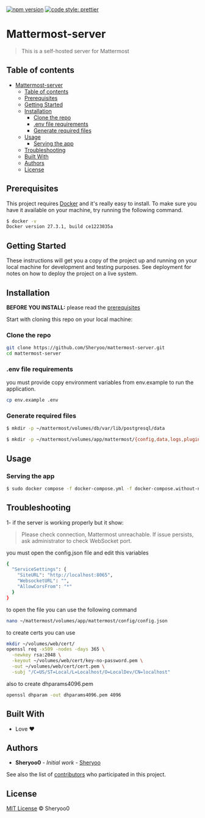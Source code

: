 [![npm version](https://badge.fury.io/js/angular2-expandable-list.svg)](https://badge.fury.io/js/angular2-expandable-list)
[![code style: prettier](https://img.shields.io/badge/code_style-prettier-ff69b4.svg?style=flat-square)](https://github.com/prettier/prettier)

# Mattermost-server

> This is a self-hosted server for Mattermost

## Table of contents

- [Mattermost-server](#mattermost-server)
  - [Table of contents](#table-of-contents)
  - [Prerequisites](#prerequisites)
  - [Getting Started](#getting-started)
  - [Installation](#installation)
    - [Clone the repo](#clone-the-repo)
    - [.env file requirements](#env-file-requirements)
    - [Generate required files](#generate-required-files)
  - [Usage](#usage)
    - [Serving the app](#serving-the-app)
  - [Troubleshooting](#troubleshooting)
  - [Built With](#built-with)
  - [Authors](#authors)
  - [License](#license)

## Prerequisites

This project requires [Docker](https://docs.docker.com/engine/install/) and it's really easy to install.
To make sure you have it available on your machine,
try running the following command.

```sh
$ docker -v
Docker version 27.3.1, build ce1223035a
```

## Getting Started

These instructions will get you a copy of the project up and running on your local machine for development and testing purposes. See deployment for notes on how to deploy the project on a live system.

## Installation

**BEFORE YOU INSTALL:** please read the [prerequisites](#prerequisites)

Start with cloning this repo on your local machine:

### Clone the repo

```sh
git clone https://github.com/Sheryoo/mattermost-server.git
cd mattermost-server
```

### .env file requirements

you must provide copy environment variables from env.example to run the application.

```sh
cp env.example .env
```

### Generate required files

```sh
$ mkdir -p ~/mattermost/volumes/db/var/lib/postgresql/data

$ mkdir -p ~/mattermost/volumes/app/mattermost/{config,data,logs,plugins,client/plugins,bleve-indexes}
```

## Usage

### Serving the app

```sh
$ sudo docker compose -f docker-compose.yml -f docker-compose.without-nginx.yml up
```

## Troubleshooting

1- if the server is working properly but it show:

> Please check connection, Mattermost unreachable. If issue persists, ask administrator to check WebSocket port.

you must open the config.json file and edit this variables

```sh
{
  "ServiceSettings": {
    "SiteURL": "http://localhost:8065",
    "WebsocketURL": "",
    "AllowCorsFrom": "*"
  }
}
```

to open the file you can use the following command

```sh
nano ~/mattermost/volumes/app/mattermost/config/config.json
```

to create certs you can use

```sh
mkdir ~/volumes/web/cert/
openssl req -x509 -nodes -days 365 \
  -newkey rsa:2048 \
  -keyout ~/volumes/web/cert/key-no-password.pem \
  -out ~/volumes/web/cert/cert.pem \
  -subj "/C=US/ST=Local/L=Localhost/O=LocalDev/CN=localhost"
```

also to create dhparams4096.pem

```sh
openssl dhparam -out dhparams4096.pem 4096
```

## Built With

- Love ❤️

## Authors

- **Sheryoo0** - _Initial work_ - [Sheryoo](https://github.com/Sheryoo)

See also the list of [contributors](https://github.com/mattermost-server/contributors) who participated in this project.

## License

[MIT License](./LICENSE) © Sheryoo0

